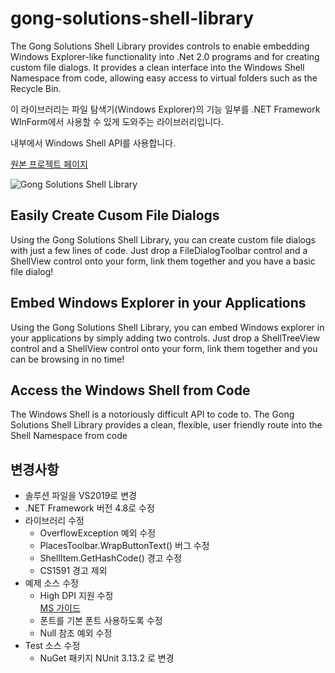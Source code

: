 # gong-solutions-shell-library

The Gong Solutions Shell Library provides controls to enable embedding Windows Explorer-like functionality into .Net 2.0 programs and for creating custom file dialogs. It provides a clean interface into the Windows Shell Namespace from code, allowing easy access to virtual folders such as the Recycle Bin.

이 라이브러리는 파일 탐색기(Windows Explorer)의 기능 일부를 .NET Framework WInForm에서 사용할 수 있게 도와주는 라이브러리입니다.

내부에서 Windows Shell API를 사용합니다.

[원본 프로젝트 페이지](http://gong-shell.sourceforge.net/)

![Gong Solutions Shell Library](http://gong-shell.sourceforge.net/images/filedialog-screen.png)

## Easily Create Cusom File Dialogs

Using the Gong Solutions Shell Library, you can create custom file dialogs with just a few lines of code. Just drop a FileDialogToolbar control and a ShellView control onto your form, link them together and you have a basic file dialog!

## Embed Windows Explorer in your Applications

Using the Gong Solutions Shell Library, you can embed Windows explorer in your applications by simply adding two controls. Just drop a ShellTreeView control and a ShellView control onto your form, link them together and you can be browsing in no time!

## Access the Windows Shell from Code

The Windows Shell is a notoriously difficult API to code to. The Gong Solutions Shell Library provides a clean, flexible, user friendly route into the Shell Namespace from code

## 변경사항

- 솔루션 파일을 VS2019로 변경
- .NET Framework 버전 4.8로 수정
- 라이브러리 수정
  - OverflowException 예외 수정
  - PlacesToolbar.WrapButtonText() 버그 수정
  - ShellItem.GetHashCode() 경고 수정
  - CS1591 경고 제외
- 예제 소스 수정
  - High DPI 지원 수정  
    [MS 가이드](https://docs.microsoft.com/ko-kr/dotnet/desktop/winforms/high-dpi-support-in-windows-forms?view=netframeworkdesktop-4.8)
  - 폰트를 기본 폰트 사용하도록 수정
  - Null 참조 예외 수정
- Test 소스 수정
  - NuGet 패키지 NUnit 3.13.2 로 변경